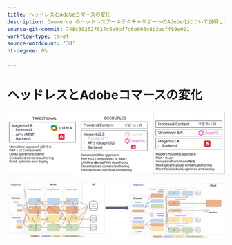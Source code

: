 ```yaml
---
title: ヘッドレスとAdobeコマースの変化
description: Commerce のヘッドレスアーキテクチャサポートのAdobe化について説明します。
source-git-commit: 748c302527617c6a9bf7d6e666c6b3acff89e021
workflow-type: tm+mt
source-wordcount: '38'
ht-degree: 0%

---
```



# ヘッドレスとAdobeコマースの変化

![従来の、切り離された、ヘッドレスなコマースアーキテクチャの比較](../../../assets/playbooks/headless-evolution-table.svg)

![従来の、切り離された、ヘッドレスなコマースアーキテクチャの比較](../../../assets/playbooks/headless-evolution-diagram.svg)
